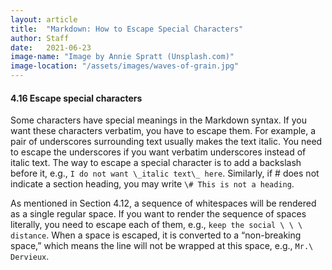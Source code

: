 ```yaml
---
layout: article
title:  "Markdown: How to Escape Special Characters"
author: Staff
date:   2021-06-23
image-name: "Image by Annie Spratt (Unsplash.com)"
image-location: "/assets/images/waves-of-grain.jpg"
---
```


#### 4.16 Escape special characters

Some characters have special meanings in the Markdown syntax. If you want these
characters verbatim, you have to escape them. For<!--more--> example, a pair of underscores
surrounding text usually makes the text italic. You need to escape the
underscores if you want verbatim underscores instead of italic text. The way to
escape a special character is to add a backslash before it, e.g., ```I do not want
\_italic text\_ here```. Similarly, if # does not indicate a section heading, you
may write ```\# This is not a heading```.

As mentioned in Section 4.12, a sequence of whitespaces will be rendered as a
single regular space. If you want to render the sequence of spaces literally,
you need to escape each of them, e.g., ```keep the social \ \ \ distance```. When a
space is escaped, it is converted to a “non-breaking space,” which means the
line will not be wrapped at this space, e.g., ```Mr.\ Dervieux```.
